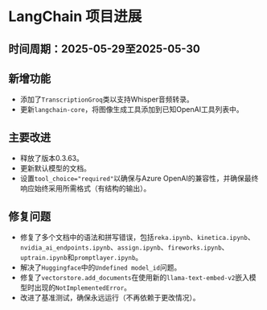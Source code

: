 # LangChain 项目进展

## 时间周期：2025-05-29至2025-05-30

## 新增功能
- 添加了`TranscriptionGroq`类以支持Whisper音频转录。
- 更新`langchain-core`，将图像生成工具添加到已知OpenAI工具列表中。

## 主要改进
- 释放了版本0.3.63。
- 更新默认模型的文档。
- 设置`tool_choice="required"`以确保与Azure OpenAI的兼容性，并确保最终响应始终采用所需格式（有结构的输出）。

## 修复问题
- 修复了多个文档中的语法和拼写错误，包括`reka.ipynb`、`kinetica.ipynb`、`nvidia_ai_endpoints.ipynb`、`assign.ipynb`、`fireworks.ipynb`、`uptrain.ipynb`和`promptlayer.ipynb`。
- 解决了`Huggingface`中的`Undefined model_id`问题。
- 修复了`vectorstore.add_documents`在使用新的`llama-text-embed-v2`嵌入模型时出现的`NotImplementedError`。
- 改进了基准测试，确保永远运行（不再依赖于更改情况）。